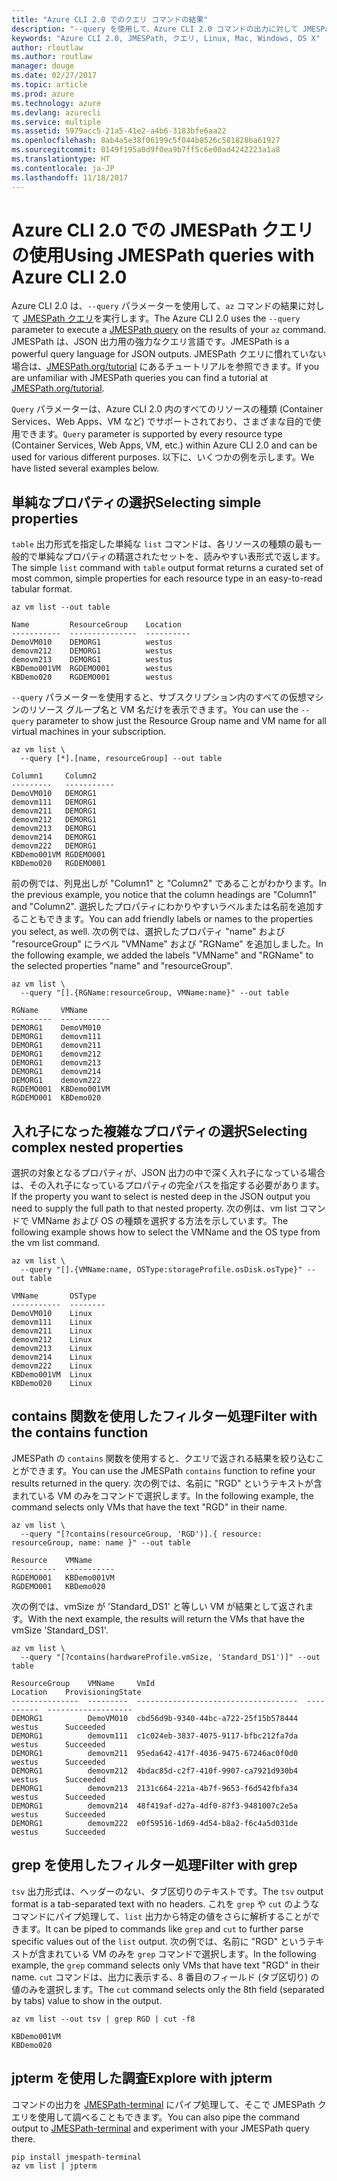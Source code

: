 ```yaml
---
title: "Azure CLI 2.0 でのクエリ コマンドの結果"
description: "--query を使用して、Azure CLI 2.0 コマンドの出力に対して JMESPath クエリを実行します。"
keywords: "Azure CLI 2.0, JMESPath, クエリ, Linux, Mac, Windows, OS X"
author: rloutlaw
ms.author: routlaw
manager: douge
ms.date: 02/27/2017
ms.topic: article
ms.prod: azure
ms.technology: azure
ms.devlang: azurecli
ms.service: multiple
ms.assetid: 5979acc5-21a5-41e2-a4b6-3183bfe6aa22
ms.openlocfilehash: 8ab4a5e38f06199c5f044b8526c581828ba61927
ms.sourcegitcommit: 0149f195a0d9f0ea9b7ff5c6e00ad4242223a1a8
ms.translationtype: HT
ms.contentlocale: ja-JP
ms.lasthandoff: 11/18/2017
---
```

# <a name="using-jmespath-queries-with-azure-cli-20"></a><span data-ttu-id="e53b1-104">Azure CLI 2.0 での JMESPath クエリの使用</span><span class="sxs-lookup"><span data-stu-id="e53b1-104">Using JMESPath queries with Azure CLI 2.0</span></span>

<span data-ttu-id="e53b1-105">Azure CLI 2.0 は、`--query` パラメーターを使用して、`az` コマンドの結果に対して [JMESPath クエリ](http://jmespath.org)を実行します。</span><span class="sxs-lookup"><span data-stu-id="e53b1-105">The Azure CLI 2.0 uses the `--query` parameter to execute a [JMESPath query](http://jmespath.org) on the results of your `az` command.</span></span> <span data-ttu-id="e53b1-106">JMESPath は、JSON 出力用の強力なクエリ言語です。</span><span class="sxs-lookup"><span data-stu-id="e53b1-106">JMESPath is a powerful query language for JSON outputs.</span></span>  <span data-ttu-id="e53b1-107">JMESPath クエリに慣れていない場合は、[JMESPath.org/tutorial](http://JMESPath.org/tutorial.html) にあるチュートリアルを参照できます。</span><span class="sxs-lookup"><span data-stu-id="e53b1-107">If you are unfamiliar with JMESPath queries you can find a tutorial at [JMESPath.org/tutorial](http://JMESPath.org/tutorial.html).</span></span>

<span data-ttu-id="e53b1-108">`Query` パラメーターは、Azure CLI 2.0 内のすべてのリソースの種類 (Container Services、Web Apps、VM など) でサポートされており、さまざまな目的で使用できます。</span><span class="sxs-lookup"><span data-stu-id="e53b1-108">`Query` parameter is supported by every resource type (Container Services, Web Apps, VM, etc.) within Azure CLI 2.0 and can be used for various different purposes.</span></span>  <span data-ttu-id="e53b1-109">以下に、いくつかの例を示します。</span><span class="sxs-lookup"><span data-stu-id="e53b1-109">We have listed several examples below.</span></span>

## <a name="selecting-simple-properties"></a><span data-ttu-id="e53b1-110">単純なプロパティの選択</span><span class="sxs-lookup"><span data-stu-id="e53b1-110">Selecting simple properties</span></span>

<span data-ttu-id="e53b1-111">`table` 出力形式を指定した単純な `list` コマンドは、各リソースの種類の最も一般的で単純なプロパティの精選されたセットを、読みやすい表形式で返します。</span><span class="sxs-lookup"><span data-stu-id="e53b1-111">The simple `list` command with `table` output format returns a curated set of most common, simple properties for each resource type in an easy-to-read tabular format.</span></span>

```azurecli-interactive
az vm list --out table
```

```
Name         ResourceGroup    Location
-----------  ---------------  ----------
DemoVM010    DEMORG1          westus
demovm212    DEMORG1          westus
demovm213    DEMORG1          westus
KBDemo001VM  RGDEMO001        westus
KBDemo020    RGDEMO001        westus
```

<span data-ttu-id="e53b1-112">`--query` パラメーターを使用すると、サブスクリプション内のすべての仮想マシンのリソース グループ名と VM 名だけを表示できます。</span><span class="sxs-lookup"><span data-stu-id="e53b1-112">You can use the `--query` parameter to show just the Resource Group name and VM name for all virtual machines in your subscription.</span></span>

```azurecli-interactive
az vm list \
  --query [*].[name, resourceGroup] --out table
```

```
Column1     Column2
---------   -----------
DemoVM010   DEMORG1
demovm111   DEMORG1
demovm211   DEMORG1
demovm212   DEMORG1
demovm213   DEMORG1
demovm214   DEMORG1
demovm222   DEMORG1
KBDemo001VM RGDEMO001
KBDemo020   RGDEMO001
```

<span data-ttu-id="e53b1-113">前の例では、列見出しが "Column1" と "Column2" であることがわかります。</span><span class="sxs-lookup"><span data-stu-id="e53b1-113">In the previous example, you notice that the column headings are "Column1" and "Column2".</span></span>  <span data-ttu-id="e53b1-114">選択したプロパティにわかりやすいラベルまたは名前を追加することもできます。</span><span class="sxs-lookup"><span data-stu-id="e53b1-114">You can add friendly labels or names to the properties you select, as well.</span></span>  <span data-ttu-id="e53b1-115">次の例では、選択したプロパティ "name" および "resourceGroup" にラベル "VMName" および "RGName" を追加しました。</span><span class="sxs-lookup"><span data-stu-id="e53b1-115">In the following example, we added the labels "VMName" and "RGName" to the selected properties "name" and "resourceGroup".</span></span>


```azurecli-interactive
az vm list \
  --query "[].{RGName:resourceGroup, VMName:name}" --out table
```

```
RGName     VMName
---------  -----------
DEMORG1    DemoVM010
DEMORG1    demovm111
DEMORG1    demovm211
DEMORG1    demovm212
DEMORG1    demovm213
DEMORG1    demovm214
DEMORG1    demovm222
RGDEMO001  KBDemo001VM
RGDEMO001  KBDemo020
```

## <a name="selecting-complex-nested-properties"></a><span data-ttu-id="e53b1-116">入れ子になった複雑なプロパティの選択</span><span class="sxs-lookup"><span data-stu-id="e53b1-116">Selecting complex nested properties</span></span>

<span data-ttu-id="e53b1-117">選択の対象となるプロパティが、JSON 出力の中で深く入れ子になっている場合は、その入れ子になっているプロパティの完全パスを指定する必要があります。</span><span class="sxs-lookup"><span data-stu-id="e53b1-117">If the property you want to select is nested deep in the JSON output you need to supply the full path to that nested property.</span></span> <span data-ttu-id="e53b1-118">次の例は、vm list コマンドで VMName および OS の種類を選択する方法を示しています。</span><span class="sxs-lookup"><span data-stu-id="e53b1-118">The following example shows how to select the VMName and the OS type from the vm list command.</span></span>

```azurecli-interactive
az vm list \
  --query "[].{VMName:name, OSType:storageProfile.osDisk.osType}" --out table
```

```
VMName       OSType
-----------  --------
DemoVM010    Linux
demovm111    Linux
demovm211    Linux
demovm212    Linux
demovm213    Linux
demovm214    Linux
demovm222    Linux
KBDemo001VM  Linux
KBDemo020    Linux
```

## <a name="filter-with-the-contains-function"></a><span data-ttu-id="e53b1-119">contains 関数を使用したフィルター処理</span><span class="sxs-lookup"><span data-stu-id="e53b1-119">Filter with the contains function</span></span>

<span data-ttu-id="e53b1-120">JMESPath の `contains` 関数を使用すると、クエリで返される結果を絞り込むことができます。</span><span class="sxs-lookup"><span data-stu-id="e53b1-120">You can use the JMESPath `contains` function to refine your results returned in the query.</span></span>
<span data-ttu-id="e53b1-121">次の例では、名前に "RGD" というテキストが含まれている VM のみをコマンドで選択します。</span><span class="sxs-lookup"><span data-stu-id="e53b1-121">In the following example, the command selects only VMs that have the text "RGD" in their name.</span></span>  

```azurecli-interactive
az vm list \
  --query "[?contains(resourceGroup, 'RGD')].{ resource: resourceGroup, name: name }" --out table
```

```
Resource    VMName
----------  -----------
RGDEMO001   KBDemo001VM
RGDEMO001   KBDemo020
```

<span data-ttu-id="e53b1-122">次の例では、vmSize が 'Standard_DS1' と等しい VM が結果として返されます。</span><span class="sxs-lookup"><span data-stu-id="e53b1-122">With the next example, the results will return the VMs that have the vmSize 'Standard_DS1'.</span></span>

```azurecli-interactive
az vm list \
  --query "[?contains(hardwareProfile.vmSize, 'Standard_DS1')]" --out table
```

```
ResourceGroup    VMName     VmId                                  Location    ProvisioningState
---------------  ---------  ------------------------------------  ----------  -------------------
DEMORG1          DemoVM010  cbd56d9b-9340-44bc-a722-25f15b578444  westus      Succeeded
DEMORG1          demovm111  c1c024eb-3837-4075-9117-bfbc212fa7da  westus      Succeeded
DEMORG1          demovm211  95eda642-417f-4036-9475-67246ac0f0d0  westus      Succeeded
DEMORG1          demovm212  4bdac85d-c2f7-410f-9907-ca7921d930b4  westus      Succeeded
DEMORG1          demovm213  2131c664-221a-4b7f-9653-f6d542fbfa34  westus      Succeeded
DEMORG1          demovm214  48f419af-d27a-4df0-87f3-9481007c2e5a  westus      Succeeded
DEMORG1          demovm222  e0f59516-1d69-4d54-b8a2-f6c4a5d031de  westus      Succeeded
```

## <a name="filter-with-grep"></a><span data-ttu-id="e53b1-123">grep を使用したフィルター処理</span><span class="sxs-lookup"><span data-stu-id="e53b1-123">Filter with grep</span></span>

<span data-ttu-id="e53b1-124">`tsv` 出力形式は、ヘッダーのない、タブ区切りのテキストです。</span><span class="sxs-lookup"><span data-stu-id="e53b1-124">The `tsv` output format is a tab-separated text with no headers.</span></span> <span data-ttu-id="e53b1-125">これを `grep` や `cut` のようなコマンドにパイプ処理して、`list` 出力から特定の値をさらに解析することができます。</span><span class="sxs-lookup"><span data-stu-id="e53b1-125">It can be piped to commands like `grep` and `cut` to further parse specific values out of the `list` output.</span></span> <span data-ttu-id="e53b1-126">次の例では、名前に "RGD" というテキストが含まれている VM のみを `grep` コマンドで選択します。</span><span class="sxs-lookup"><span data-stu-id="e53b1-126">In the following example, the `grep` command selects only VMs that have text "RGD" in their name.</span></span>  <span data-ttu-id="e53b1-127">`cut` コマンドは、出力に表示する、8 番目のフィールド (タブ区切り) の値のみを選択します。</span><span class="sxs-lookup"><span data-stu-id="e53b1-127">The `cut` command selects only the 8th field (separated by tabs) value to show in the output.</span></span>

```azurecli-interactive
az vm list --out tsv | grep RGD | cut -f8
```

```
KBDemo001VM
KBDemo020
```

## <a name="explore-with-jpterm"></a><span data-ttu-id="e53b1-128">jpterm を使用した調査</span><span class="sxs-lookup"><span data-stu-id="e53b1-128">Explore with jpterm</span></span>

<span data-ttu-id="e53b1-129">コマンドの出力を [JMESPath-terminal](https://github.com/jmespath/jmespath.terminal) にパイプ処理して、そこで JMESPath クエリを使用して調べることもできます。</span><span class="sxs-lookup"><span data-stu-id="e53b1-129">You can also pipe the command output to [JMESPath-terminal](https://github.com/jmespath/jmespath.terminal) and experiment with your JMESPath query there.</span></span>

```bash
pip install jmespath-terminal
az vm list | jpterm
```

